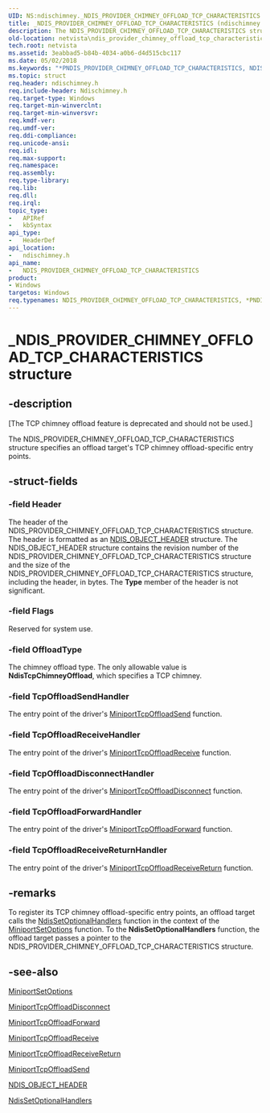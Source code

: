 ```yaml
---
UID: NS:ndischimney._NDIS_PROVIDER_CHIMNEY_OFFLOAD_TCP_CHARACTERISTICS
title: _NDIS_PROVIDER_CHIMNEY_OFFLOAD_TCP_CHARACTERISTICS (ndischimney.h)
description: The NDIS_PROVIDER_CHIMNEY_OFFLOAD_TCP_CHARACTERISTICS structure specifies an offload target's TCP chimney offload-specific entry points.
old-location: netvista\ndis_provider_chimney_offload_tcp_characteristics.htm
tech.root: netvista
ms.assetid: 3eabbad5-b84b-4034-a0b6-d4d515cbc117
ms.date: 05/02/2018
ms.keywords: "*PNDIS_PROVIDER_CHIMNEY_OFFLOAD_TCP_CHARACTERISTICS, NDIS_PROVIDER_CHIMNEY_OFFLOAD_TCP_CHARACTERISTICS, NDIS_PROVIDER_CHIMNEY_OFFLOAD_TCP_CHARACTERISTICS structure [Network Drivers Starting with Windows Vista], PNDIS_PROVIDER_CHIMNEY_OFFLOAD_TCP_CHARACTERISTICS, PNDIS_PROVIDER_CHIMNEY_OFFLOAD_TCP_CHARACTERISTICS structure pointer [Network Drivers Starting with Windows Vista], _NDIS_PROVIDER_CHIMNEY_OFFLOAD_TCP_CHARACTERISTICS, ndischimney/NDIS_PROVIDER_CHIMNEY_OFFLOAD_TCP_CHARACTERISTICS, ndischimney/PNDIS_PROVIDER_CHIMNEY_OFFLOAD_TCP_CHARACTERISTICS, netvista.ndis_provider_chimney_offload_tcp_characteristics, tcp_chim_struct_f701c1a0-6057-4cf3-ae27-6e72352b4829.xml"
ms.topic: struct
req.header: ndischimney.h
req.include-header: Ndischimney.h
req.target-type: Windows
req.target-min-winverclnt: 
req.target-min-winversvr: 
req.kmdf-ver: 
req.umdf-ver: 
req.ddi-compliance: 
req.unicode-ansi: 
req.idl: 
req.max-support: 
req.namespace: 
req.assembly: 
req.type-library: 
req.lib: 
req.dll: 
req.irql: 
topic_type:
-	APIRef
-	kbSyntax
api_type:
-	HeaderDef
api_location:
-	ndischimney.h
api_name:
-	NDIS_PROVIDER_CHIMNEY_OFFLOAD_TCP_CHARACTERISTICS
product:
- Windows
targetos: Windows
req.typenames: NDIS_PROVIDER_CHIMNEY_OFFLOAD_TCP_CHARACTERISTICS, *PNDIS_PROVIDER_CHIMNEY_OFFLOAD_TCP_CHARACTERISTICS
---
```


# _NDIS_PROVIDER_CHIMNEY_OFFLOAD_TCP_CHARACTERISTICS structure


## -description


<p class="CCE_Message">[The TCP chimney offload feature is deprecated and should not be used.]

The NDIS_PROVIDER_CHIMNEY_OFFLOAD_TCP_CHARACTERISTICS structure specifies an offload target's TCP
  chimney offload-specific entry points.


## -struct-fields




### -field Header

The header of the NDIS_PROVIDER_CHIMNEY_OFFLOAD_TCP_CHARACTERISTICS structure. The header is
     formatted as an 
     <a href="https://msdn.microsoft.com/library/windows/hardware/ff566588">NDIS_OBJECT_HEADER</a> structure. The
     NDIS_OBJECT_HEADER structure contains the revision number of the
     NDIS_PROVIDER_CHIMNEY_OFFLOAD_TCP_CHARACTERISTICS structure and the size of the
     NDIS_PROVIDER_CHIMNEY_OFFLOAD_TCP_CHARACTERISTICS structure, including the header, in bytes. The 
     <b>Type</b> member of the header is not significant.


### -field Flags

Reserved for system use.


### -field OffloadType

The chimney offload type. The only allowable value is 
     <b>NdisTcpChimneyOffload</b>, which specifies a TCP chimney.


### -field TcpOffloadSendHandler

The entry point of the driver's 
     <a href="https://msdn.microsoft.com/7c96412f-a866-4863-a06a-9eb6adb2a33b">
     MiniportTcpOffloadSend</a> function.


### -field TcpOffloadReceiveHandler

The entry point of the driver's 
     <a href="https://msdn.microsoft.com/9c9c033d-e892-4d8a-8f12-4ca34cdc9ea1">
     MiniportTcpOffloadReceive</a> function.


### -field TcpOffloadDisconnectHandler

The entry point of the driver's 
     <a href="https://msdn.microsoft.com/f8be12a9-c2c0-4a22-8a57-58c8b27ef69e">
     MiniportTcpOffloadDisconnect</a> function.


### -field TcpOffloadForwardHandler

The entry point of the driver's 
     <a href="https://msdn.microsoft.com/e5702476-60a3-4bfc-b959-198e98f0f9ba">
     MiniportTcpOffloadForward</a> function.


### -field TcpOffloadReceiveReturnHandler

The entry point of the driver's 
     <a href="https://msdn.microsoft.com/b746f58d-d029-4fcd-a59d-baba037fc38e">
     MiniportTcpOffloadReceiveReturn</a> function.


## -remarks



To register its TCP chimney offload-specific entry points, an offload target calls the 
    <a href="https://msdn.microsoft.com/library/windows/hardware/ff564550">NdisSetOptionalHandlers</a> function
    in the context of the 
    <a href="https://msdn.microsoft.com/library/windows/hardware/ff570269">MiniportSetOptions</a> function. To the 
    <b>NdisSetOptionalHandlers</b> function, the offload target passes a pointer to the
    NDIS_PROVIDER_CHIMNEY_OFFLOAD_TCP_CHARACTERISTICS structure.




## -see-also




<a href="https://msdn.microsoft.com/library/windows/hardware/ff570269">MiniportSetOptions</a>



<a href="https://msdn.microsoft.com/f8be12a9-c2c0-4a22-8a57-58c8b27ef69e">
   MiniportTcpOffloadDisconnect</a>



<a href="https://msdn.microsoft.com/e5702476-60a3-4bfc-b959-198e98f0f9ba">MiniportTcpOffloadForward</a>



<a href="https://msdn.microsoft.com/9c9c033d-e892-4d8a-8f12-4ca34cdc9ea1">MiniportTcpOffloadReceive</a>



<a href="https://msdn.microsoft.com/b746f58d-d029-4fcd-a59d-baba037fc38e">
   MiniportTcpOffloadReceiveReturn</a>



<a href="https://msdn.microsoft.com/7c96412f-a866-4863-a06a-9eb6adb2a33b">MiniportTcpOffloadSend</a>



<a href="https://msdn.microsoft.com/library/windows/hardware/ff566588">NDIS_OBJECT_HEADER</a>



<a href="https://msdn.microsoft.com/library/windows/hardware/ff564550">NdisSetOptionalHandlers</a>
 

 

